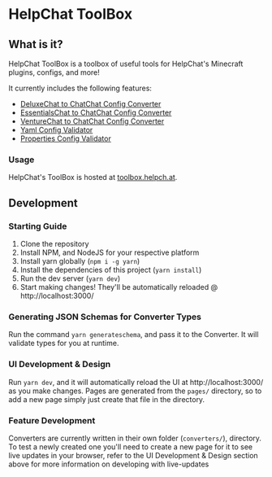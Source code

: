 # HelpChat ToolBox

## What is it?
HelpChat ToolBox is a toolbox of useful tools for HelpChat's Minecraft plugins, configs, and more!

It currently includes the following features:
 - [DeluxeChat to ChatChat Config Converter](https://toolbox.helpch.at/converters/chatchat/deluxechat)
 - [EssentialsChat to ChatChat Config Converter](https://toolbox.helpch.at/converters/chatchat/essentialschat)
 - [VentureChat to ChatChat Config Converter](https://toolbox.helpch.at/converters/chatchat/venturechat)
 - [Yaml Config Validator](https://toolbox.helpch.at/validators/yaml)
 - [Properties Config Validator](https://toolbox.helpch.at/validators/properties)
### Usage
HelpChat's ToolBox is hosted at [toolbox.helpch.at](https://toolbox.helpch.at/). 


## Development
### Starting Guide
1) Clone the repository
2) Install NPM, and NodeJS for your respective platform
3) Install yarn globally (`npm i -g yarn`)
4) Install the dependencies of this project (`yarn install`)
5) Run the dev server (`yarn dev`)
6) Start making changes! They'll be automatically reloaded @ http://localhost:3000/

### Generating JSON Schemas for Converter Types
Run the command `yarn generateschema`, and pass it to the Converter. It will validate types for you at runtime.

### UI Development & Design
Run `yarn dev`, and it will automatically reload the UI at http://localhost:3000/ as you make changes.
Pages are generated from the `pages/` directory, so to add a new page simply just create that file in the directory.

### Feature Development
Converters are currently written in their own folder (`converters/`), directory. 
To test a newly created one you'll need to create a new page for it to see live updates in your browser, refer to the UI Development & Design section above for more information on developing with live-updates
